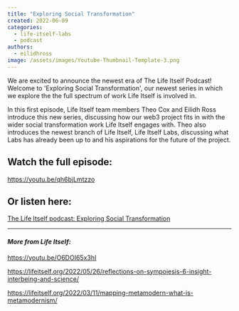 ```yaml
---
title: "Exploring Social Transformation"
created: 2022-06-09
categories: 
  - life-itself-labs
  - podcast
authors: 
  - eilidhross
image: /assets/images/Youtube-Thumbnail-Template-3.png
---
```


We are excited to announce the newest era of The Life Itself Podcast! Welcome to 'Exploring Social Transformation', our newest series in which we explore the the full spectrum of work Life Itself is involved in.

In this first episode, Life Itself team members Theo Cox and Eilidh Ross introduce this new series, discussing how our web3 project fits in with the wider social transformation work Life Itself engages with. Theo also introduces the newest branch of Life Itself, Life Itself Labs, discussing what Labs has already been up to and his aspirations for the future of the project.

## Watch the full episode:

https://youtu.be/qh6bjLmtzzo

## Or listen here:

[The Life Itself podcast: Exploring Social Transformation](https://anchor.fm/life-itself/episodes/Exploring-Social-Transformation--Life-Itself-Labs-e1j3h62/a-a7gpq18)

* * *

#### _More from Life Itself:_

https://youtu.be/O6DOI65x3hI

https://lifeitself.org/2022/05/26/reflections-on-sympoiesis-6-insight-interbeing-and-science/

https://lifeitself.org/2022/03/11/mapping-metamodern-what-is-metamodernism/
